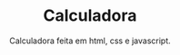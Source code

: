 <h1 align="center">Calculadora</h1>
<p align="center">Calculadora feita em html, css e javascript.</p>
